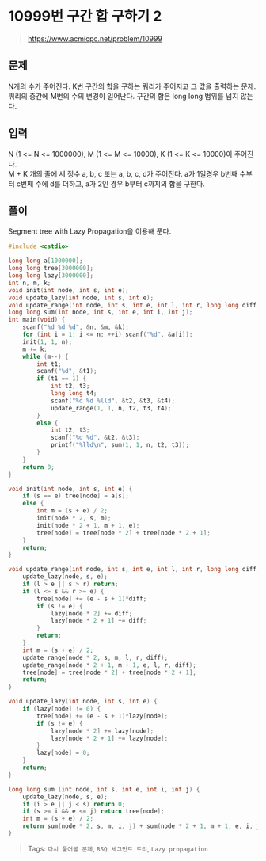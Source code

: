 # 10999번 구간 합 구하기 2
>https://www.acmicpc.net/problem/10999

## 문제
N개의 수가 주어진다. K번 구간의 합을 구하는 쿼리가 주어지고 그 값을 출력하는 문제. 쿼리의 중간에 M번의 수의 변경이 일어난다. 구간의 합은 long long 범위를 넘지 않는다.  

## 입력
N (1 <= N <= 1000000), M (1 <= M <= 10000), K (1 <= K <= 10000)이 주어진다.  
M + K 개의 줄에 세 정수 a, b, c 또는 a, b, c, d가 주어진다.  a가 1일경우 b번째 수부터 c번째 수에 d를 더하고, a가 2인 경우 b부터 c까지의 합을 구한다.  

## 풀이
Segment tree with Lazy Propagation을 이용해 푼다.  

```cpp
#include <cstdio>

long long a[1000000];
long long tree[3000000];
long long lazy[3000000];
int n, m, k;
void init(int node, int s, int e);
void update_lazy(int node, int s, int e);
void update_range(int node, int s, int e, int l, int r, long long diff);
long long sum(int node, int s, int e, int i, int j);
int main(void) {
    scanf("%d %d %d", &n, &m, &k);
    for (int i = 1; i <= n; ++i) scanf("%d", &a[i]);
    init(1, 1, n);
    m += k;
    while (m--) {
        int t1;
        scanf("%d", &t1);
        if (t1 == 1) {
            int t2, t3;
            long long t4;
            scanf("%d %d %lld", &t2, &t3, &t4);
            update_range(1, 1, n, t2, t3, t4);
        }
        else {
            int t2, t3;
            scanf("%d %d", &t2, &t3);
            printf("%lld\n", sum(1, 1, n, t2, t3));
        }
    }
    return 0;
}

void init(int node, int s, int e) {
    if (s == e) tree[node] = a[s];
    else {
        int m = (s + e) / 2;
        init(node * 2, s, m);
        init(node * 2 + 1, m + 1, e);
        tree[node] = tree[node * 2] + tree[node * 2 + 1];
    }
    return;
}

void update_range(int node, int s, int e, int l, int r, long long diff) {
    update_lazy(node, s, e);
    if (l > e || s > r) return;
    if (l <= s && r >= e) {
        tree[node] += (e - s + 1)*diff;
        if (s != e) {
            lazy[node * 2] += diff;
            lazy[node * 2 + 1] += diff;
        }
        return;
    }
    int m = (s + e) / 2;
    update_range(node * 2, s, m, l, r, diff);
    update_range(node * 2 + 1, m + 1, e, l, r, diff);
    tree[node] = tree[node * 2] + tree[node * 2 + 1];
    return;
}

void update_lazy(int node, int s, int e) {
    if (lazy[node] != 0) {
        tree[node] += (e - s + 1)*lazy[node];
        if (s != e) {
            lazy[node * 2] += lazy[node];
            lazy[node * 2 + 1] += lazy[node];
        }
        lazy[node] = 0;
    }
    return;
}

long long sum (int node, int s, int e, int i, int j) {
    update_lazy(node, s, e);
    if (i > e || j < s) return 0;
    if (s >= i && e <= j) return tree[node];
    int m = (s + e) / 2;
    return sum(node * 2, s, m, i, j) + sum(node * 2 + 1, m + 1, e, i, j);
}
```

>Tags: `다시 풀어볼 문제`, `RSQ`, `세그먼트 트리`, `Lazy propagation`